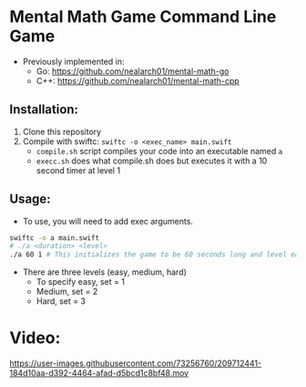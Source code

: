 # Mental Math Game Command Line Game
- Previously implemented in:
	- Go: https://github.com/nealarch01/mental-math-go
	- C++: https://github.com/nealarch01/mental-math-cpp

## Installation:
1. Clone this repository
2. Compile with swiftc: `swiftc -o <exec_name> main.swift`
	- `compile.sh` script compiles your code into an executable named `a`
	- `execc.sh` does what compile.sh does but executes it with a 10 second timer at level 1

## Usage:
- To use, you will need to add exec arguments. 
```sh
swiftc -o a main.swift
# ./a <duration> <level>
./a 60 1 # This initializes the game to be 60 seconds long and level easy
```
- There are three levels (easy, medium, hard)
	- To specify easy, set <level> = 1
	- Medium, set <level> = 2
	- Hard, set <level> = 3


# Video:
https://user-images.githubusercontent.com/73256760/209712441-184d10aa-d392-4464-afad-d5bcd1c8bf48.mov








